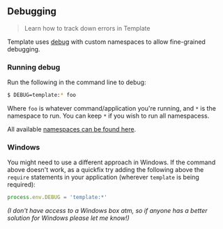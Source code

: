## Debugging

> Learn how to track down errors in Template

Template uses [debug](https://github.com/visionmedia/debug) with custom namespaces to allow fine-grained debugging.

### Running debug

Run the following in the command line to debug:

```bash
$ DEBUG=template:* foo
```

Where `foo` is whatever command/application you're running, and `*` is the namespace to run. You can keep `*` if you wish to run all namespacess.


All available [namespaces can be found here](https://github.com/jonschlinkert/template/blob/master/lib/debug.js#L38-L50).

### Windows

You might need to use a different approach in Windows. If the command above doesn't work, as a quickfix try adding the following above the `require` statements in your application (wherever `template` is being required):

```js
process.env.DEBUG = 'template:*'
```

_(I don't have access to a Windows box atm, so if anyone has a better solution for Windows please let me know!)_
